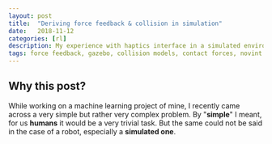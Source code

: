 ```yaml
---
layout: post
title:  "Deriving force feedback & collision in simulation"
date:   2018-11-12
categories: [rl]
description: My experience with haptics interface in a simulated environment.
tags: force feedback, gazebo, collision models, contact forces, novint falcon,
---
```

## Why this post?
While working on a machine learning project of mine, I recently came across a very simple but rather very complex problem. By "<strong>simple</strong>" I meant, for us <strong>humans</strong> it would be a very trivial task. But the same could not be said in the case of a robot, especially a <strong>simulated one</strong>.  
